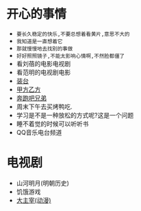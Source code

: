 # 开心的事情
- `要长久稳定的快乐,不要总想着看黄片,意思不大的`
- `我知道是一直想着它`
- `那就慢慢地去找别的事做`
- `好好照照镜子,不能太影响心情啊,不然脸都僵了`
- 看刘蓓的电影电视剧
- 看范明的电视剧电影
- [装台](https://tv.cctv.com/2023/06/17/VIDESnP6cn901T1dQ3OELqRH230617.shtml?srcfrom=baidualading&event2=bdtg_pc_hkafjzpq)
- [甲方乙方](https://www.bilibili.com/bangumi/play/ep415542?theme=movie&spm_id_from=333.337.0.0)
- [奔跑吧兄弟](https://www.iqiyi.com)
- 周末下午去买烤鸭吃.
- 学习是不是一种放松的方式呢?这是一个问题
- 睡不着觉的时候可以听听书
- QQ音乐电台频道

# 电视剧
- 山河明月(明朝历史)
- 饥饿游戏
- [大主宰(动漫)](https://www.iqiyi.com/v_1d74ab0t9ug.html?vfrm=pcw_home&vfrmblk=B&vfrmrst=fcs_0_t13)
